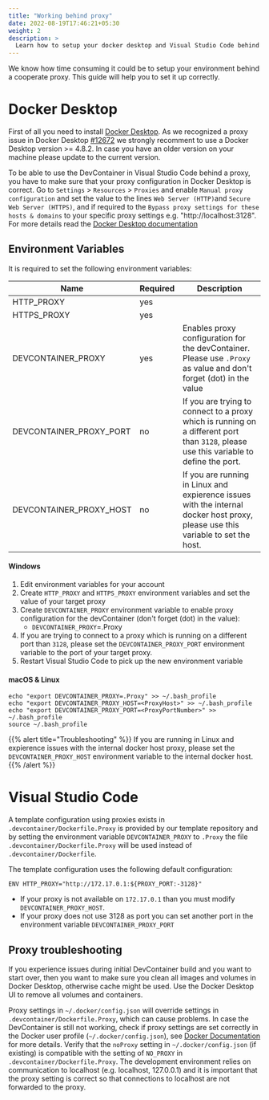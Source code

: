 ```yaml
---
title: "Working behind proxy"
date: 2022-08-19T17:46:21+05:30
weight: 2
description: >
  Learn how to setup your docker desktop and Visual Studio Code behind a coorperate proxy.
---
```


We know how time consuming it could be to setup your environment behind a cooperate proxy. This guide will help you to set it up correctly.

# Docker Desktop

First of all you need to install [Docker Desktop](https://www.docker.com/get-started/). As we recognized a proxy issue in Docker Desktop [#12672](https://github.com/docker/for-win/issues/12672) we strongly recomment to use a Docker Desktop version >= 4.8.2. In case you have an older version on your machine please update to the current version.

To be able to use the DevContainer in Visual Studio Code behind a proxy, you have to make sure that your proxy configuration in Docker Desktop is correct. Go to `Settings` > `Resources` > `Proxies` and enable `Manual proxy configuration` and set the value to the lines `Web Server (HTTP)`and `Secure Web Server (HTTPS)`, and if required to the `Bypass proxy settings for these hosts & domains` to your specific proxy settings e.g. "http://localhost:3128". For more details read the [Docker Desktop documentation](https://docs.docker.com/network/proxy/)

## Environment Variables

It is required to set the following environment variables:

| Name | Required | Description |
|------|-------|-------------|
| HTTP_PROXY              | yes | |
| HTTPS_PROXY             | yes | |
| DEVCONTAINER_PROXY      | yes | Enables proxy configuration for the devContainer. Please use `.Proxy` as value and don't forget (dot) in the value |
| DEVCONTAINER_PROXY_PORT | no  | If you are trying to connect to a proxy which is running on a different port than `3128`, please use this variable to define the port. |
| DEVCONTAINER_PROXY_HOST | no | If you are running in Linux and expierence issues with the internal docker host proxy, please use this variable to set the host. |

#### Windows

1. Edit environment variables for your account
2. Create `HTTP_PROXY` and `HTTPS_PROXY` environment variables and set the value of your target proxy
3. Create `DEVCONTAINER_PROXY` environment variable to enable proxy configuration for the devContainer (don't forget (dot) in the value):
   - `DEVCONTAINER_PROXY`=.Proxy
4. If you are trying to connect to a proxy which is running on a different port than `3128`, please set the `DEVCONTAINER_PROXY_PORT` environment variable to the port of your target proxy.
5. Restart Visual Studio Code to pick up the new environment variable

#### macOS & Linux

```
echo "export DEVCONTAINER_PROXY=.Proxy" >> ~/.bash_profile
echo "export DEVCONTAINER_PROXY_HOST=<ProxyHost>" >> ~/.bash_profile
echo "export DEVCONTAINER_PROXY_PORT=<ProxyPortNumber>" >> ~/.bash_profile
source ~/.bash_profile
```
{{% alert title="Troubleshooting" %}}
If you are running in Linux and expierence issues with the internal docker host proxy, please set the   `DEVCONTAINER_PROXY_HOST` environment variable to the internal docker host.
{{% /alert %}}

# Visual Studio Code

A template configuration using proxies exists in `.devcontainer/Dockerfile.Proxy` is provided by our template repository and by setting the environment variable `DEVCONTAINER_PROXY` to `.Proxy` the file
`.devcontainer/Dockerfile.Proxy` will be used instead of `.devcontainer/Dockerfile`.

The template configuration uses the following default configuration:

```
ENV HTTP_PROXY="http://172.17.0.1:${PROXY_PORT:-3128}"
```

- If your proxy is not available on `172.17.0.1` than you must modify `DEVCONTAINER_PROXY_HOST`.
- If your proxy does not use 3128 as port you can set another port in the environment variable `DEVCONTAINER_PROXY_PORT`



## Proxy troubleshooting

If you experience issues during initial DevContainer build and you want to start over, then you want to make sure you clean all images and volumes in Docker Desktop, otherwise cache might be used. Use the Docker Desktop UI to remove all volumes and containers.

Proxy settings in `~/.docker/config.json` will override settings in `.devcontainer/Dockerfile.Proxy`, which can cause problems.
In case the DevContainer is still not working, check if proxy settings are set correctly in the Docker user profile (`~/.docker/config.json`), see [Docker Documentation](https://docs.docker.com/network/proxy/) for more details.
Verify that the `noProxy` setting in `~/.docker/config.json` (if existing) is compatible with the setting of `NO_PROXY` in `.devcontainer/Dockerfile.Proxy`.
The development environment relies on communication to localhost (e.g. localhost, 127.0.0.1) and it is important that the proxy setting is correct so that connections to localhost are not forwarded to the proxy.
